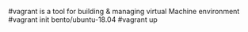 #vagrant is a tool for building & managing virtual Machine environment
 #vagrant init bento/ubuntu-18.04
 #vagrant up
